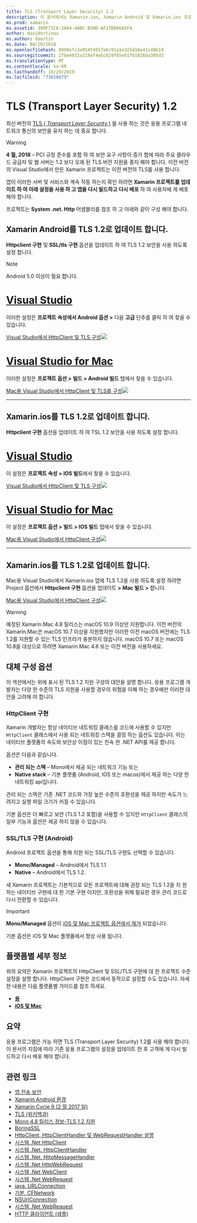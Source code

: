 ```yaml
---
title: TLS (Transport Layer Security) 1.2
description: 이 문서에서는 Xamarin.ios, Xamarin Android 및 Xamarin.ios 프로젝트용 TLS 1.2을 사용 하도록 설정 하는 방법을 설명 합니다. Visual Studio 2019 및 Mac용 Visual Studio에서이 작업을 수행 하는 방법을 보여 줍니다.
ms.prod: xamarin
ms.assetid: 399F71C6-16A4-4ABC-B30D-AF17D066A5FA
author: davidortinau
ms.author: daortin
ms.date: 04/20/2018
ms.openlocfilehash: 8999efc3e954f4917e6c91a1e325d16e41c48b19
ms.sourcegitcommit: 2fbe4932a319af4ebc829f65eb1fb1816ba305d3
ms.translationtype: MT
ms.contentlocale: ko-KR
ms.lasthandoff: 10/29/2019
ms.locfileid: "73016679"
---
```

# <a name="transport-layer-security-tls-12"></a>TLS (Transport Layer Security) 1.2

최신 버전의 [TLS ( _Transport Layer Security_ )](https://en.wikipedia.org/wiki/Transport_Layer_Security) 를 사용 하는 것은 응용 프로그램 네트워크 통신의 보안을 유지 하는 데 중요 합니다.

> [!WARNING]
> **4 월, 2018** – PCI 규정 준수를 포함 하 여 보안 요구 사항이 증가 함에 따라 주요 클라우드 공급자 및 웹 서버는 1.2 보다 오래 된 TLS 버전 지원을 중지 해야 합니다. 이전 버전의 Visual Studio에서 만든 Xamarin 프로젝트는 이전 버전의 TLS를 사용 합니다.
>
> 앱이 이러한 서버 및 서비스와 계속 작동 하는지 확인 하려면 **Xamarin 프로젝트를 업데이트 하 여 아래 설정을 사용 하 고 앱을 다시 빌드하고 다시 배포** 하 여 사용자에 게 배포 해야 합니다.

프로젝트는 **System .net. Http** 어셈블리를 참조 하 고 아래와 같이 구성 해야 합니다.

## <a name="update-xamarinandroid-to-tls-12"></a>Xamarin Android를 TLS 1.2로 업데이트 합니다.

**Httpclient 구현** 및 **SSL/tls 구현** 옵션을 업데이트 하 여 TLS 1.2 보안을 사용 하도록 설정 합니다.

> [!NOTE]
> Android 5.0 이상이 필요 합니다.

# <a name="visual-studiotabwindows"></a>[Visual Studio](#tab/windows)

이러한 설정은 **프로젝트 속성에서 Android 옵션 >** 다음 **고급** 단추를 클릭 하 여 찾을 수 있습니다.

[Visual Studio에서 HttpClient 및 TLS 구성![](transport-layer-security-images/android-win-sml.png)](transport-layer-security-images/android-win.png#lightbox)

# <a name="visual-studio-for-mactabmacos"></a>[Visual Studio for Mac](#tab/macos)

이러한 설정은 **프로젝트 옵션 > 빌드 > Android 빌드** 탭에서 찾을 수 있습니다.

[Mac용 Visual Studio에서 HttpClient 및 TLS를 구성![](transport-layer-security-images/android-mac-sml.png)](transport-layer-security-images/android-mac.png#lightbox)

-----

## <a name="update-xamarinios-to-tls-12"></a>Xamarin.ios를 TLS 1.2로 업데이트 합니다.

**Httpclient 구현** 옵션을 업데이트 하 여 TSL 1.2 보안을 사용 하도록 설정 합니다.

# <a name="visual-studiotabwindows"></a>[Visual Studio](#tab/windows)

이 설정은 **프로젝트 속성 > IOS 빌드**에서 찾을 수 있습니다.

[Visual Studio에서 HttpClient 및 TLS 구성![](transport-layer-security-images/ios-win-sml.png)](transport-layer-security-images/ios-win.png#lightbox)

# <a name="visual-studio-for-mactabmacos"></a>[Visual Studio for Mac](#tab/macos)

이 설정은 **프로젝트 옵션 > 빌드 > IOS 빌드** 탭에서 찾을 수 있습니다.

[Mac용 Visual Studio에서 HttpClient 구성![](transport-layer-security-images/ios-mac-sml.png)](transport-layer-security-images/ios-mac.png#lightbox)

-----

## <a name="update-xamarinmac-to-tls-12"></a>Xamarin.ios를 TLS 1.2로 업데이트 합니다.

Mac용 Visual Studio에서 Xamarin.ios 앱에 TLS 1.2을 사용 하도록 설정 하려면 Project 옵션에서 **Httpclient 구현** 옵션을 업데이트 **> Mac 빌드 >** 합니다.

[Mac용 Visual Studio에서 HttpClient 구성![](transport-layer-security-images/macos-mac-sml.png)](transport-layer-security-images/macos-mac.png#lightbox)

> [!WARNING]
> 예정된 Xamarin.Mac 4.8 릴리스는 macOS 10.9 이상만 지원합니다.
> 이전 버전의 Xamarin.Mac은 macOS 10.7 이상을 지원했지만 이러한 이전 macOS 버전에는 TLS 1.2를 지원할 수 있는 TLS 인프라가 충분하지 않습니다. macOS 10.7 또는 macOS 10.8을 대상으로 하려면 Xamarin.Mac 4.6 또는 이전 버전을 사용하세요.

## <a name="alternative-configuration-options"></a>대체 구성 옵션

이 섹션에서는 위에 표시 된 TLS 1.2 지원 구성의 대안을 설명 합니다.
응용 프로그램 개발자는 다양 한 수준의 TLS 지원을 사용할 경우의 위험을 이해 하는 경우에만 이러한 대안을 고려해 야 합니다.

### <a name="httpclient-implementation"></a>HttpClient 구현

Xamarin 개발자는 항상 네이티브 네트워킹 클래스를 코드에 사용할 수 있지만 `HttpClient` 클래스에서 사용 되는 네트워킹 스택을 결정 하는 옵션도 있습니다. 이는 네이티브 플랫폼의 속도와 보안상 이점이 있는 친숙 한 .NET API를 제공 합니다.

옵션은 다음과 같습니다.

- **관리 되는 스택** – Mono에서 제공 되는 네트워크 기능 또는
- **Native stack** – 기본 플랫폼 (Android, IOS 또는 macos)에서 제공 하는 다양 한 네트워킹 api입니다.

관리 되는 스택은 기존 .NET 코드와 가장 높은 수준의 호환성을 제공 하지만 속도가 느려지고 실행 파일 크기가 커질 수 있습니다.

기본 옵션은 더 빠르고 보안 (TLS 1.2 포함)을 사용할 수 있지만 `HttpClient` 클래스의 일부 기능과 옵션은 제공 하지 않을 수 있습니다.

### <a name="ssltls-implementation-android"></a>SSL/TLS 구현 (Android)

Android 프로젝트 옵션을 통해 지원 되는 SSL/TLS 구현도 선택할 수 있습니다.

- **Mono/Managed** – Android에서 TLS 1.1
- **Native** – Android에서 TLS 1.2.

새 Xamarin 프로젝트는 기본적으로 모든 프로젝트에 대해 권장 되는 TLS 1.2을 지 원하는 네이티브 구현에 대 한 기본 구현 이지만, 호환성을 위해 필요한 경우 관리 코드로 다시 전환할 수 있습니다.

> [!IMPORTANT]
> **Mono/Managed** 옵션이 [iOS 및 Mac 프로젝트 옵션에서 제거](https://github.com/xamarin/release-notes-archive/blob/master/release-notes/ios/xamarin.ios_10/xamarin.ios_10.8.md) 되었습니다.
>
> 기본 옵션은 iOS 및 Mac 플랫폼에서 항상 사용 됩니다.

## <a name="platform-specific-details"></a>플랫폼별 세부 정보

위의 요약은 Xamarin 프로젝트의 HttpClient 및 SSL/TLS 구현에 대 한 프로젝트 수준 설정을 설명 합니다. HttpClient 구현은 코드에서 동적으로 설정할 수도 있습니다. 자세한 내용은 다음 플랫폼별 가이드를 참조 하세요.

- [**용**](~/android/app-fundamentals/http-stack.md)
- [**iOS 및 Mac**](~/cross-platform/macios/http-stack.md)

## <a name="summary"></a>요약

응용 프로그램은 가능 하면 TLS (Transport Layer Security) 1.2를 사용 해야 합니다.
이 문서의 지침에 따라 기존 응용 프로그램의 설정을 업데이트 한 후 고객에 게 다시 빌드하고 다시 배포 해야 합니다.

## <a name="related-links"></a>관련 링크

- [앱 전송 보안](~/ios/app-fundamentals/ats.md)
- [Xamarin Android 환경](~/android/deploy-test/environment.md)
- [Xamarin Cycle 9 (2 월 2017 일)](https://releases.xamarin.com/stable-release-cycle-9/)
- [TLS (위키백과)](https://en.wikipedia.org/wiki/Transport_Layer_Security)
- [Mono 4.8 릴리스 정보-TLS 1.2 지원](https://www.mono-project.com/docs/about-mono/releases/4.8.0/#tls-12-support)
- [BoringSSL](https://boringssl.googlesource.com/boringssl/)
- [HttpClient, HttpClientHandler 및 WebRequestHandler 설명](https://blogs.msdn.microsoft.com/henrikn/2012/08/07/httpclient-httpclienthandler-and-webrequesthandler-explained/)
- [시스템 .Net HttpClient](https://msdn.microsoft.com/library/system.net.http.httpclient(v=vs.118).aspx)
- [시스템 .Net. HttpClientHandler](https://msdn.microsoft.com/library/system.net.http.httpclienthandler(v=vs.118).aspx)
- [시스템 .Net. HttpMessageHandler](https://msdn.microsoft.com/library/system.net.http.httpmessagehandler(v=vs.118).aspx)
- [시스템 .Net HttpWebRequest](https://msdn.microsoft.com/library/system.net.httpwebrequest(v=vs.110).aspx)
- [시스템 .Net WebClient](https://msdn.microsoft.com/library/system.net.webclient(v=vs.110).aspx)
- [시스템 .Net WebRequest](https://msdn.microsoft.com/library/system.net.webrequest(v=vs.110).aspx)
- [java. URLConnection](https://developer.android.com/reference/java/net/URLConnection.html)
- [기본. CFNetwork](xref:CoreFoundation.CFNetwork)
- [NSUrlConnection](xref:Foundation.NSUrlConnection)
- [시스템 .Net WebRequest](https://msdn.microsoft.com/library/system.net.webrequest(v=vs.110).aspx)
- [HTTP 클라이언트 (샘플)](https://docs.microsoft.com/samples/xamarin/ios-samples/httpclient/)
